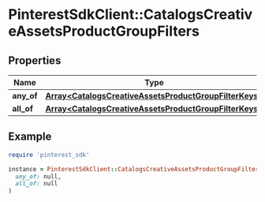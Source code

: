# PinterestSdkClient::CatalogsCreativeAssetsProductGroupFilters

## Properties

| Name | Type | Description | Notes |
| ---- | ---- | ----------- | ----- |
| **any_of** | [**Array&lt;CatalogsCreativeAssetsProductGroupFilterKeys&gt;**](CatalogsCreativeAssetsProductGroupFilterKeys.md) |  |  |
| **all_of** | [**Array&lt;CatalogsCreativeAssetsProductGroupFilterKeys&gt;**](CatalogsCreativeAssetsProductGroupFilterKeys.md) |  |  |

## Example

```ruby
require 'pinterest_sdk'

instance = PinterestSdkClient::CatalogsCreativeAssetsProductGroupFilters.new(
  any_of: null,
  all_of: null
)
```


